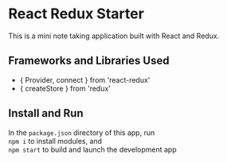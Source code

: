 # React Redux Starter
This is a mini note taking application built with React and Redux. 

## Frameworks and Libraries Used 
* { Provider, connect } from 'react-redux'
* { createStore } from 'redux'

## Install and Run 
In the ```package.json``` directory of this app, run <br>
```npm i``` to install modules, and <br>
```npm start``` to build and launch the development app 